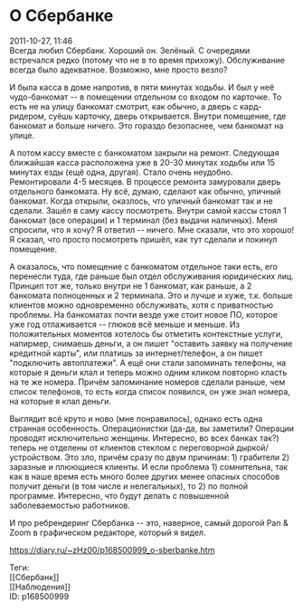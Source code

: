 О Сбербанке
============

   
 2011-10-27, 11:46   
  Всегда любил Сбербанк. Хороший он. Зелёный. С очередями встречался редко (потому что не в то время прихожу). Обслуживание всегда было адекватное. Возможно, мне просто везло?   
   
 И была касса в доме напротив, в пяти минутах ходьбы. И был у неё чудо-банкомат -- в помещении отдельном со входом по карточке. То есть не на улицу банкомат смотрит, как обычно, а дверь с кард-ридером, суёшь карточку, дверь открывается. Внутри помещение, где банкомат и больше ничего. Это гораздо безопаснее, чем банкомат на улице.   
   
 А потом кассу вместе с банкоматом закрыли на ремонт. Следующая ближайшая касса расположена уже в 20-30 минутах ходьбы или 15 минутах езды (ещё одна, другая). Стало очень неудобно. Ремонтировали 4-5 месяцев. В процессе ремонта замуровали дверь отдельного банкомата. Ну всё, думаю, сделают как обычно, уличный банкомат. Когда открыли, оказлось, что уличный банкомат так и не сделали. Зашёл в саму кассу посмотреть. Внутри самой кассы стоял 1 банкомат (все операции) и 1 терминал (без выдачи наличных). Меня спросили, что я хочу? Я ответил -- ничего. Мне сказали, что это хорошо! Я сказал, что просто посмотреть пришёл, как тут сделали и покинул помещение.   
   
 А оказалось, что помещение с банкоматом отдельное таки есть, его перенесли туда, где раньше был отдел обслуживания юридических лиц. Принцип тот же, только внутри не 1 банкомат, как раньше, а 2 банкомата полноценных и 2 терминала. Это и лучше и хуже, т.к. больше клиентов можно одновременно обслуживать, хотя с приватностью проблемы. На банкоматах почти везде уже стоит новое ПО, которое уже год отлаживается -- глюков всё меньше и меньше. Из положительных моментов хотелось бы отметить контекстные услуги, напирмер, снимаешь деньги, а он пишет "оставить заявку на получение кредитной карты", или платишь за интернет/телефон, а он пишет "подключить автоплатежи". А ещё они стали запоминать телефоны, на которые я деньги клал и теперь можно одним кликом повторно класть на те же номера. Причём запоминание номеров сделали раньше, чем список телефонов, то есть когда список появился, он уже знал номера, на которые я клал деньги.   
   
 Выглядит всё круто и ново (мне понравилось), однако есть одна странная особенность. Операционистки (да-да, вы заметили? Операции проводят исключительно женщины. Интересно, во всех банках так?) теперь не отделены от клиентов стеклом с переговорной дыркой/устройством. Это зло, причём сразу по двум причинам: 1) грабители 2) заразные и плюющиеся клиенты. И если проблема 1) сомнительна, так как в наше время есть много более других менее опасных способов получит деньги (в том числе и нелегальных), то 2) по полной программе. Интересно, что будут делать с повышенной заболеваемостью работников.   
   
 И про ребрендеринг Сбербанка -- это, наверное, самый дорогой Pan & Zoom в графическом редакторе, который я видел.   
    
 <https://diary.ru/~zHz00/p168500999_o-sberbanke.htm>   
   
 Теги:   
 [[Сбербанк]]   
 [[Наблюдения]]   
 ID: p168500999